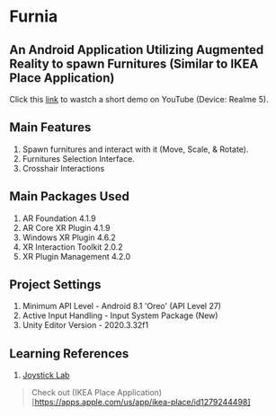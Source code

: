 # Furnia
## An Android Application Utilizing Augmented Reality to spawn Furnitures (Similar to IKEA Place Application)

Click this [link](https://youtu.be/_E6CvkbClsY) to wastch a short demo on YouTube (Device: Realme 5).

## Main Features
1. Spawn furnitures and interact with it (Move, Scale, & Rotate). 
2. Furnitures Selection Interface.
3. Crosshair Interactions

## Main Packages Used
1. AR Foundation 4.1.9
2. AR Core XR Plugin 4.1.9
3. Windows XR Plugin 4.6.2
4. XR Interaction Toolkit 2.0.2
5. XR Plugin Management 4.2.0

## Project Settings
1. Minimum API Level - Android 8.1 'Oreo' (API Level 27)
2. Active Input Handling - Input System Package (New)
3. Unity Editor Version - 2020.3.32f1

## Learning  References
1. [Joystick Lab](https://www.youtube.com/c/JoystickLab)

> Check out (IKEA Place Application)[https://apps.apple.com/us/app/ikea-place/id1279244498]
